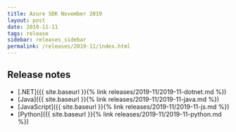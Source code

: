 ```yaml
---
title: Azure SDK November 2019
layout: post
date: 2019-11-11
tags: release
sidebar: releases_sidebar
permalink: /releases/2019-11/index.html
---
```

## Release notes

* [.NET]({{ site.baseurl }}{% link releases/2019-11/2019-11-dotnet.md %})
* [Java]({{ site.baseurl }}{% link releases/2019-11/2019-11-java.md %})
* [JavaScript]({{ site.baseurl }}{% link releases/2019-11/2019-11-js.md %})
* [Python]({{ site.baseurl }}{% link releases/2019-11/2019-11-python.md %})
